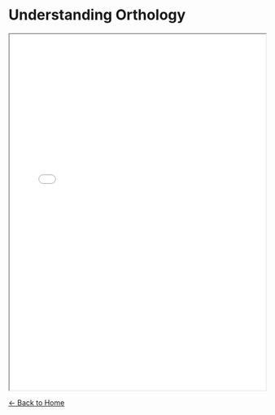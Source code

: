 # Understanding Orthology

<iframe src="of3_docs_v3_UnderstandingOrthology.pdf" width="100%" height="700px">
  This browser does not support PDFs. Please <a href="of3_docs_v3_UnderstandingOrthology.pdf">download the file</a> to view it.
</iframe>

[← Back to Home](index.md)
